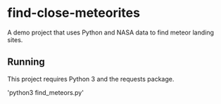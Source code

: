 # find-close-meteorites
A demo project that uses Python and NASA data to find meteor landing sites.

## Running

This project requires Python 3 and the requests package.

'python3 find_meteors.py'
